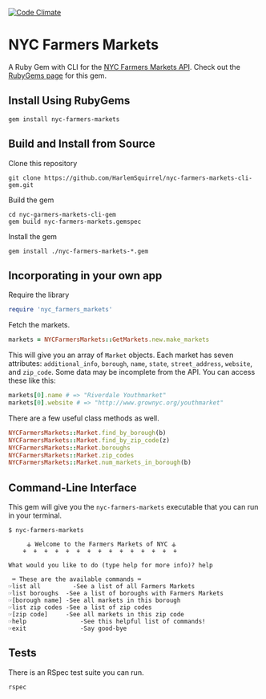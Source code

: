 [![Code Climate](https://codeclimate.com/github/HarlemSquirrel/nyc-farmers-markets-cli-gem/badges/gpa.svg)](https://codeclimate.com/github/HarlemSquirrel/nyc-farmers-markets-cli-gem)

# NYC Farmers Markets
A Ruby Gem with CLI for the [NYC Farmers Markets API](https://dev.socrata.com/foundry/data.cityofnewyork.us/cw3p-q2v6).
Check out the [RubyGems page](https://rubygems.org/gems/nyc-farmers-markets) for this gem.

## Install Using RubyGems
```
gem install nyc-farmers-markets
```


## Build and Install from Source
Clone this repository
```
git clone https://github.com/HarlemSquirrel/nyc-farmers-markets-cli-gem.git
```
Build the gem
```
cd nyc-garmers-markets-cli-gem
gem build nyc-farmers-markets.gemspec
```
Install the gem
```
gem install ./nyc-farmers-markets-*.gem
```


## Incorporating in your own app
Require the library
```ruby
require 'nyc_farmers_markets'
```

Fetch the markets.
```ruby
markets = NYCFarmersMarkets::GetMarkets.new.make_markets
```

This will give you an array of `Market` objects. Each market has seven attributes: `additional_info`, `borough`, `name`, `state`, `street_address`, `website`, and `zip_code`. Some data may be incomplete from the API. You can access these like this:
```ruby
markets[0].name # => "Riverdale Youthmarket"
markets[0].website # => "http://www.grownyc.org/youthmarket"
```

There are a few useful class methods as well.
```ruby
NYCFarmersMarkets::Market.find_by_borough(b)
NYCFarmersMarkets::Market.find_by_zip_code(z)
NYCFarmersMarkets::Market.boroughs
NYCFarmersMarkets::Market.zip_codes
NYCFarmersMarkets::Market.num_markets_in_borough(b)
```


## Command-Line Interface
This gem will give you the `nyc-farmers-markets` executable that you can run in your terminal.
```
$ nyc-farmers-markets

	 ⚶ Welcome to the Farmers Markets of NYC ⚶
	⚘  ⚘  ⚘  ⚘  ⚘  ⚘  ⚘  ⚘  ⚘  ⚘  ⚘  ⚘  ⚘  ⚘  ⚘

What would you like to do (type help for more info)? help

 ⌨ These are the available commands ⌨
☞list all	      -See a list of all Farmers Markets
☞list boroughs  -See a list of boroughs with Farmers Markets
☞[borough name] -See all markets in this borough
☞list zip codes -See a list of zip codes
☞[zip code]	    -See all markets in this zip code
☞help		        -See this helpful list of commands!
☞exit		        -Say good-bye
```

## Tests
There is an RSpec test suite you can run.
```
rspec
```
